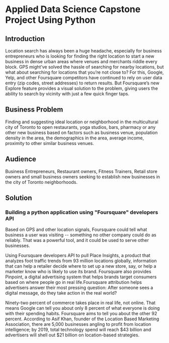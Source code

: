 # Applied Data Science Capstone Project Using Python

## Introduction

 Location search has always been a huge headache, especially for business entrepreneurs  who is looking for finding the right location to start a new business in dense urban areas where venues and merchants riddle every block.
 GPS might’ve solved the hassle of searching for nearby locations, but what about searching for locations that you’re not close to? For this, Google, Yelp, and other Foursquare competitors have continued to rely on user data entry (zip codes, street addresses) to return results. But Foursquare’s new Explore feature provides a visual solution to the problem, giving users the ability to search by vicinity with just a few quick finger taps.

## Business Problem

Finding and suggesting ideal location or neighborhood in the multicultural city of Toronto to open restaurants, yoga studios, bars, pharmacy or any other 
new business based on factors such as business venue, population density in the area, the demographics in the area, average income, proximity to other similar business venues.

## Audience

Business Entrepreneurs, Restaurant owners, Fitness Trainers, Retail store owners and small business owners seeking to establish new businesses in the city of Toronto neighborhoods.

## Solution

### Building a python application using "Foursquare" developers API 

Based on GPS and other location signals, Foursquare could tell what business a user was visiting -- something no other company could do as reliably. That was a powerful tool, and it could be used to serve other businesses.

Using Foursquare developers API to pull Place Insights, a product that analyzes foot traffic trends from 93 million locations globally, information that can help a retailer decide where to set up a new store, say, or help a marketer know who is likely to use its brand. Foursquare also provides Pinpoint, a digital advertising system that helps brands target consumers based on where people go in real life.Foursquare  attribution helps advertisers answer their most pressing question: After someone sees a digital message, do they take action in the real world?

Ninety-two percent of commerce takes place in real life, not online. That means Google can tell you about only 8 percent of what everyone is doing with their spending habits. Foursquare aims to tell you about the other 92 percent. According to Asif Khan, founder of the Location Based Marketing Association, there are 5,000 businesses angling to profit from location intelligence; by 2019, total technology spend will reach $43 billion and advertisers will shell out $21 billion on location-based strategies.


